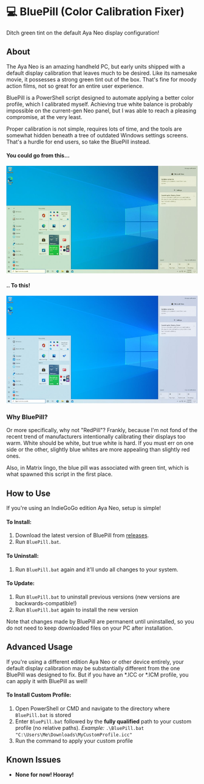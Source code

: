 # 💻 BluePill (Color Calibration Fixer)
Ditch green tint on the default Aya Neo display configuration!

## About
The Aya Neo is an amazing handheld PC, but early units shipped with a default display calibration that leaves much to be desired. Like its namesake movie, it possesses a strong green tint out of the box. That's fine for moody action films, not so great for an entire user experience.

BluePill is a PowerShell script designed to automate applying a better color profile, which I calibrated myself. Achieving true white balance is probably impossible on the current-gen Neo panel, but I was able to reach a pleasing compromise, at the very least. 

Proper calibration is not simple, requires lots of time, and the tools are somewhat hidden beneath a tree of outdated Windows settings screens. That's a hurdle for end users, so take the BluePill instead.

#### You could go from this...
![`Original color profile (simulated)`](/screenshots/original.jpg)

#### .. To this!
![`BluePill color profile (simulated)`](/screenshots/bluepill.jpg)

### Why BluePill?
Or more specifically, why not "RedPill"? Frankly, because I'm not fond of the recent trend of manufacturers intentionally calibrating their displays too warm. White should be white, but true white is hard. If you must err on one side or the other, slightly blue whites are more appealing than slightly red ones.

Also, in Matrix lingo, the blue pill was associated with green tint, which is what spawned this script in the first place.

## How to Use
If you're using an IndieGoGo edition Aya Neo, setup is simple!

#### To Install:
1. Download the latest version of BluePill from [releases](https://github.com/Lulech23/BluePill/releases). 
2. Run `BluePill.bat`.

#### To Uninstall:
1. Run `BluePill.bat` again and it'll undo all changes to your system.

#### To Update:
1. Run `BluePill.bat` to uninstall previous versions (new versions are backwards-compatible!)
2. Run `BluePill.bat` again to install the new version

Note that changes made by BluePill are permanent until uninstalled, so you do not need to keep downloaded files on your PC after installation.

## Advanced Usage
If you're using a different edition Aya Neo or other device entirely, your default display calibration may be substantially different from the one BluePill was designed to fix. But if you have an \*.ICC or \*.ICM profile, you can apply it with BluePill as well!

#### To Install Custom Profile:
1. Open PowerShell or CMD and navigate to the directory where `BluePill.bat` is stored
2. Enter `BluePill.bat` followed by the **fully qualified** path to your custom profile (no relative paths). _Example:_ `.\BluePill.bat "C:\Users\Me\Downloads\MyCustomProfile.icc"`
3. Run the command to apply your custom profile

## Known Issues
* **None for now! Hooray!**